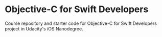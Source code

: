 # Objective-C for Swift Developers

Course repository and starter code for Objective-C for Swift Developers project in Udacity's iOS Nanodegree.
